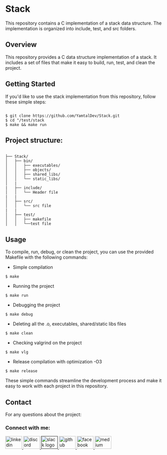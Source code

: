 # Stack

This repository contains a C implementation of a stack data structure. The implementation is organized into include, test, and src folders.

## Overview


This repository provides a C data structure implementation of a stack. It includes a set of files that make it easy to build, run, test, and clean the project.

## Getting Started

If you'd like to use the stack implementation from this repository, follow these simple steps:

```shell

$ git clone https://github.com/YamtalDev/Stack.git
$ cd "/test/stack
$ make && make run

```

## Project structure:

```shell

├── Stack/
│   ├── bin/
│   │   ├── executables/
│   │   ├── objects/
│   │   ├── shared_libs/
│   │   └── static_libs/
│   |
|   ├── include/
│   │   └── Header file
|   |
│   ├── src/
│   │   └── src file
|   |
│   ├── test/
│   │   ├── makefile
│   │   └──test file

```

## Usage

To compile, run, debug, or clean the project, you can use the provided Makefile 
with the following commands:

- Simple compilation
```shell
$ make
```
- Running the project
```shell
$ make run
```
- Debugging the project
```shell
$ make debug
```
- Deleting all the .o, executables, shared/static libs files
```shell
$ make clean 
```
- Checking valgrind on the project
```shell
$ make vlg
```

- Release compilation with optimization -O3
```shell
$ make release
```

These simple commands streamline the development process and make it easy to work 
with each project in this repository.

## Contact

For any questions about the project:

<h3 align="left">Connect with me:</h3>
<div align="left">
<a href="https://www.linkedin.com/in/tal-aharon-930451215/" target="blank"> <img src="https://raw.githubusercontent.com/maurodesouza/profile-readme-generator/master/src/assets/icons/social/linkedin/default.svg" width="52" height="40" alt="linkedin logo"  /> </a> <a href="https://discordapp.com/users/996021603253100575" target="blank"> <img src="https://cdn.simpleicons.org/discord/5865F2" width="52" height="40" alt="discord logo"  /> </a> <a href="" target="blank"> <img src="https://cdn.jsdelivr.net/gh/devicons/devicon/icons/slack/slack-original.svg" width="52" height="40" alt="slack logo"/> </a> <a href="https://github.com/YamtalDev" target="blank"> <img src="https://skillicons.dev/icons?i=github" width="52" height="40" alt="github logo"/> </a> <a href="https://www.facebook.com/tal.aharon.395/" target="blank"> <img src="https://raw.githubusercontent.com/rahuldkjain/github-profile-readme-generator/master/src/images/icons/Social/facebook.svg" width="52" height="40" alt="facebook logo"  /> </a> <a href="https://medium.com/@anatolik241094" target="blank"> <img src="https://raw.githubusercontent.com/rahuldkjain/github-profile-readme-generator/master/src/images/icons/Social/medium.svg" width="52" height="40" alt="medium logo"  /> </a>
</div>